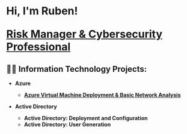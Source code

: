 <h1>Hi, I'm Ruben!

<b><a href="https://www.linkedin.com/in/itsrubenclarke/">Risk Manager & Cybersecurity Professional </a></h1>

<h2>👨‍💻 Information Technology Projects:</h2>

- <b>Azure</b>
  - [Azure Virtual Machine Deployment & Basic Network Analysis](https://github.com/itsrubenclarke/azure-vm-setup)

- <b>Active Directory</b>
  - Active Directory: Deployment and Configuration
  - Active Directory: User Generation 

